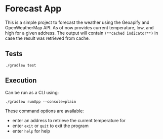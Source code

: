 # Forecast App

This is a simple project to forecast the weather using the Geoapify and OpenWeatherMap API.
As of now provides current temperature, low, and high for a given address.
The output will contain ```(**cached indicator**)``` in case the result was retrieved from cache.

## Tests

```
./gradlew test
```

## Execution

Can be run as a CLI using:

```
./gradlew runApp --console=plain
```

These command options are available:
- enter an address to retrieve the current temperature for
- enter ```exit``` or ```quit``` to exit the program
- enter ```help``` for help